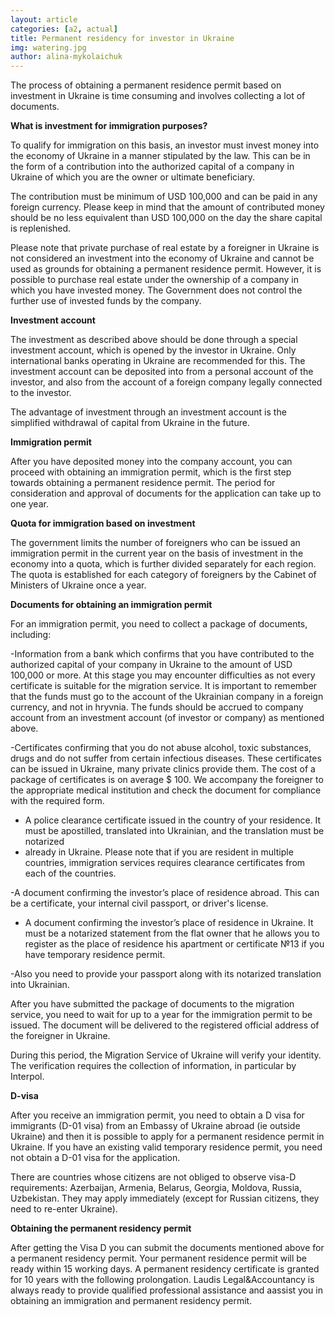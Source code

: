 ```yaml
---
layout: article
categories: [a2, actual]
title: Permanent residency for investor in Ukraine
img: watering.jpg
author: alina-mykolaichuk
---
```


The process of obtaining a permanent residence permit based on investment in Ukraine is time consuming and involves collecting a lot of documents.  

**What is investment for immigration purposes?**

To qualify for immigration on this basis, an investor must invest money into the economy of Ukraine in a manner stipulated by the law. 
This can be in the form of a contribution into the authorized capital of a company in Ukraine of which you are the owner or ultimate beneficiary. 

The contribution must be minimum of USD 100,000 and can be paid in any foreign currency. Please keep in mind that the amount of contributed money should 
be no less equivalent than USD 100,000 on the day the share capital is replenished.

Please note that private purchase of real estate by a foreigner in Ukraine is not considered an investment into the economy of Ukraine and cannot be used as 
grounds for obtaining a permanent residence permit. However, it is possible to purchase real estate under the ownership of a company in which you have invested
money. The Government does not control the further use of invested funds by the company.

**Investment account**

The investment as described above should be done through  a special investment account, which is opened by the investor in Ukraine. Only international banks 
operating in Ukraine are recommended for this. The investment account can be deposited into from a personal account of the investor, and also from the account 
of a foreign company legally connected to the investor. 

The advantage of investment through an investment account is the simplified withdrawal of capital from Ukraine in the future.

**Immigration permit**

After you have deposited money into the company account, you can proceed with obtaining an immigration permit, which is the first step towards obtaining a 
permanent residence permit. The period for consideration and approval of documents for the application can take up to one year.

**Quota for immigration based on investment**

The government limits the number of foreigners who can be issued an immigration permit in the current year on the basis of investment in the economy into a 
quota, which is further divided separately for each region. The quota is established for each category of foreigners by the Cabinet of Ministers of Ukraine 
once a year. 

**Documents for obtaining an immigration permit**

For an immigration permit, you need to collect a package of documents, including:

-Information from a bank which confirms that you have contributed to the authorized capital of your company in Ukraine to the amount of USD 100,000 or more. 
At this stage you may encounter difficulties as not every certificate is suitable for the migration service. It is important to remember that the funds must 
go to the account of the Ukrainian company in a foreign currency, and not in hryvnia. The funds should be accrued to company account from an investment account
(of investor or company) as mentioned above. 

-Certificates confirming that you do not abuse alcohol, toxic substances, drugs and do not suffer from certain infectious diseases. These certificates can be 
issued in Ukraine, many private clinics provide them. The cost of a package of certificates is on average $ 100. We accompany the foreigner to the appropriate 
medical institution and check the document for compliance with the required form.

- A police clearance certificate issued in the country of your residence. It must be apostilled, translated into Ukrainian, and the translation must be notarized 
- already in Ukraine. Please note that if you are resident in multiple countries, immigration services requires clearance certificates from each of the countries.
 
-A document confirming the investor’s place of residence abroad. This can be a certificate, your internal civil passport, or driver's license.

- A document confirming the investor’s place of residence in Ukraine. It must be a notarized statement from the flat owner that he allows you to register as 
the place of residence his apartment or certificate №13 if you have temporary residence permit.

-Also you need to provide your passport along with its notarized translation into Ukrainian.

After you have submitted the package of documents to the migration service, you need to wait for up to a year for the immigration permit to be issued. 
The document will be delivered to the registered official address of the foreigner in Ukraine. 

During this period, the Migration Service of Ukraine will verify your identity. The verification requires the collection of information, in particular by Interpol.

**D-visa**

After you receive an immigration permit, you need to obtain a D visa for immigrants (D-01 visa) from an Embassy of Ukraine abroad (ie outside Ukraine) and 
then it is possible to apply for a permanent residence permit in Ukraine. If you have an existing valid temporary residence permit, you need not obtain a D-01 
visa for the application. 

There are countries whose citizens are not obliged to observe visa-D requirements: Azerbaijan, Armenia, Belarus, Georgia, Moldova, Russia, Uzbekistan. They may 
apply immediately (except for Russian citizens, they need to re-enter Ukraine). 

**Obtaining the permanent residency permit**

After getting the Visa D you can submit the documents mentioned above for a permanent residency permit. 
Your permanent residence permit will be ready within 15 working days. 
A permanent residency certificate is granted for 10 years with the following prolongation. 
Laudis Legal&Accountancy is always ready to provide qualified professional assistance and aassist you in obtaining an immigration and permanent residency 
permit.

